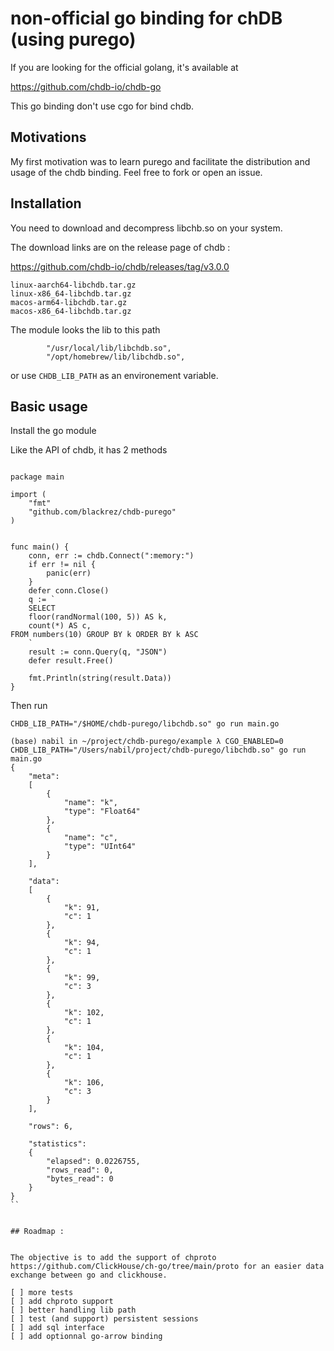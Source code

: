 # non-official go binding for chDB (using purego)

If you are looking for the official golang, it's available at

https://github.com/chdb-io/chdb-go

This go binding don't use cgo for bind chdb.

## Motivations

My first motivation was to learn purego and facilitate the distribution and usage of the chdb binding.
Feel free to fork or open an issue.


## Installation

You need to download and decompress libchb.so on your system.

The download links are on the release page of chdb : 

https://github.com/chdb-io/chdb/releases/tag/v3.0.0
```
linux-aarch64-libchdb.tar.gz
linux-x86_64-libchdb.tar.gz
macos-arm64-libchdb.tar.gz
macos-x86_64-libchdb.tar.gz

```


The module looks the lib to this path

```
        "/usr/local/lib/libchdb.so",
        "/opt/homebrew/lib/libchdb.so",
```

or use `CHDB_LIB_PATH` as an environement variable.


## Basic usage 

Install the go module

Like the API of chdb, it has 2 methods 

```

package main

import (
    "fmt"
    "github.com/blackrez/chdb-purego"
)


func main() {
    conn, err := chdb.Connect(":memory:")
    if err != nil {
        panic(err)
    }
    defer conn.Close()
    q := `
    SELECT
    floor(randNormal(100, 5)) AS k,
    count(*) AS c,
FROM numbers(10) GROUP BY k ORDER BY k ASC 
    `
    result := conn.Query(q, "JSON")
    defer result.Free()
    
    fmt.Println(string(result.Data))
}
```


Then run 

```
CHDB_LIB_PATH="/$HOME/chdb-purego/libchdb.so" go run main.go
```

```
(base) nabil in ~/project/chdb-purego/example λ CGO_ENABLED=0 CHDB_LIB_PATH="/Users/nabil/project/chdb-purego/libchdb.so" go run main.go
{
	"meta":
	[
		{
			"name": "k",
			"type": "Float64"
		},
		{
			"name": "c",
			"type": "UInt64"
		}
	],

	"data":
	[
		{
			"k": 91,
			"c": 1
		},
		{
			"k": 94,
			"c": 1
		},
		{
			"k": 99,
			"c": 3
		},
		{
			"k": 102,
			"c": 1
		},
		{
			"k": 104,
			"c": 1
		},
		{
			"k": 106,
			"c": 3
		}
	],

	"rows": 6,

	"statistics":
	{
		"elapsed": 0.0226755,
		"rows_read": 0,
		"bytes_read": 0
	}
}
``


## Roadmap :


The objective is to add the support of chproto https://github.com/ClickHouse/ch-go/tree/main/proto for an easier data exchange between go and clickhouse.

[ ] more tests
[ ] add chproto support
[ ] better handling lib path
[ ] test (and support) persistent sessions
[ ] add sql interface
[ ] add optionnal go-arrow binding